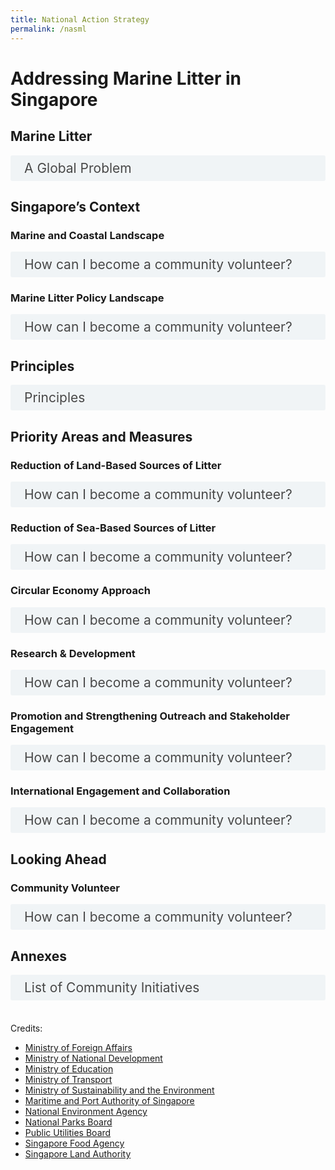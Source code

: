```yaml
---
title: National Action Strategy
permalink: /nasml
---  
```

<style>

input {
	display: none;
}
	
label {
	display: block;
	padding: 8px 22px;
	margin: 0 0 5px 0;
	cursor: pointor;
	background: #F0F4F6;
	border-radius: 3px;
	color: #484848;
	transition: ease .5s;
	font-size: 1.5em;
}

label:hover {
	background: #4a96b0;
	color: #FFF;
}

.accordion-content {
	/* background: #E2E5F6; */
	padding: 10px 0px 30px 30px;
	/* border: 1px solid #484848; */
	margin: 0 0 1px 0;
	border-radius: 3px;
}

input + label + .accordion-content {
	display: none;
}

input:checked + label + .accordion-content {
	display: none;
}

input:checked + label + .accordion-content {
	display: block;
}


/* Links inside the navbar */

.content-nav td {
  width: 20%;
}
	
.content-nav a {
  display: block;
  color: #4a96b0;
  text-align: center;
  padding: 5px 5px;
  text-decoration: none;
	margin-bottom: 0px;
	font-size: 1.2em;
}

/* Change background on mouse-over */
.content-nav a:hover {
  color: #4a96b0;
}

.annex-table {
	border: 1px solid black;
	font-size: 1.2em;
}
	
.annex-table tr {
	border: 1px solid black;
}

.annex-table td {
	border: 1px solid black;
}
	
</style>

<h1><b>Addressing Marine Litter in Singapore</b></h1>
<!-- <div class="content-nav">
<table>
  <tbody>
	<tr>
      <td><a href="#p1">Marine Litter</a></td>
      <td><a href="#p2">Singapore’s Context</a></td>
      <td><a href="#p3">Principles</a></td>
      <td><a href="#p4">Priority Areas and Measures</a></td>
      <td><a href="#p5">Looking Ahead</a></td>
    </tr>
  </tbody>
</table>
</div>
-->

<a name="p1"></a>
<h2><b>Marine Litter</b></h2>
<div>
	<input type="checkbox" id="p1-1"  /><label for="p1-1">A Global Problem</label>
	<div class="accordion-content">
		<p><span>Marine litter, sometimes referred to as marine debris, is defined as &ldquo;any persistent, manufactured, or processed solid material that is discarded, disposed of or abandoned in the marine and coastal environment.&rdquo;<a href="#_ftn1" name="_ftnref1" title=""><span style="vertical-align:super;"><span style="vertical-align:super;"><span style='font-size:16px;line-height:107%;font-family:"Calibri",sans-serif;'>[1]</span></span></span></a> It comes in many forms and includes plastic bags, glass, wood and tyres. Marine litter comes from many sources, and is moved across the oceans by prevailing winds and tides. Globally, 80% of marine litter comes from land-based sources, particularly landfills, rivers and floodwaters, industrial outfalls, discharge from storm water drains, untreated municipal sewerage, and littering of beaches and coastal areas.<a href="#_ftn2" name="_ftnref2" title=""><span style="vertical-align:super;"><span style="vertical-align:super;"><span style='font-size:16px;line-height:107%;font-family:"Calibri",sans-serif;'>[2]</span></span></span></a> Rapidly increasing levels of marine litter, including plastic litter and microplastics, are a serious environmental problem on a global scale. &nbsp;</span></p>
<p><span>Plastics are considered the most persistent and problematic of the different types of marine litter.<a href="#_ftn3" name="_ftnref3" title=""><span style="vertical-align:super;"><span style="vertical-align:super;"><span style='font-size:16px;line-height:107%;font-family:"Calibri",sans-serif;'>[3]</span></span></span></a> More than 150 million tonnes of plastic are estimated to have been dumped in the world&rsquo;s oceans, with about 8 million tonnes added every year. The duration required for these plastics to biodegrade completely is in the hundreds of years. The buoyant characteristic of plastic litter, combined with its slow biodegrading nature, leads to tremendous dispersal potential in our oceans.&nbsp;</span></p>
<p><span>In addition, larger plastic objects when weathered and fragmented become microplastics, operationally defined as small particles or fragments measuring less than 5 millimetres in diameter.<a href="#_ftn4" name="_ftnref4" title=""><span style="vertical-align:super;"><span style="vertical-align:super;"><span style='font-size:16px;line-height:107%;font-family:"Calibri",sans-serif;'>[4]</span></span></span></a> These microplastics are easily ingested by marine creatures and can potentially cause harm to human and environmental health.<a href="#_ftn5" name="_ftnref5" title=""><span style="vertical-align:super;"><span style="vertical-align:super;"><span style='font-size:16px;line-height:107%;font-family:"Calibri",sans-serif;'>[5]</span></span></span></a>&nbsp;</span></p>
<p><span>Marine litter poses environmental, economic, health, cultural and aesthetic threats, including the loss of biodiversity and degradation of marine and coastal habitats and ecosystems. Marine wildlife such as whales, turtles, seabirds, and crustaceans are especially vulnerable to plastic marine litter as it disrupts their digestion and causes physical lacerations and entanglement. Floating plastics contribute to the spread of invasive organisms that can disrupt ecosystems. Marine plastic litter can leach chemicals used in its production and pose a threat to human health. Litter on coasts also affects the aesthetic value of tourist destinations leading to decreased tourism-related income, and major financial costs related to the cleaning and maintaining of coasts. &nbsp;</span></p>
<p><span>Marine litter is also a transboundary issue. It is transported across seas through ocean currents and waves. One example is the Great Pacific Garbage Patch of marine litter from around the world. A 2011 United Nations Environment Programme Report stated that marine litter has been found even in the most remote places on Earth with few or no humans present, such as on St Brandon&rsquo;s Islands in the Indian Ocean.<a href="#_ftn6" name="_ftnref6" title=""><span style="vertical-align:super;"><span style="vertical-align:super;"><span style='font-size:16px;line-height:107%;font-family:"Calibri",sans-serif;'>[6]</span></span></span></a> In Singapore, we have also seen increased landings of marine litter on our shores during the monsoon season. It is thus imperative that the issue of marine litter is addressed through collective and coordinated action on a national, regional, and global level, in line with Target 14.1 of the Sustainable Development Goals (SDGs).<a href="#_ftn7" name="_ftnref7" title=""><span style="vertical-align:super;"><span style="vertical-align:super;"><span style='font-size:16px;line-height:107%;font-family:"Calibri",sans-serif;'>[7]</span></span></span></a>&nbsp;</span></p>
<p><span>As a responsible global citizen, Singapore recognises our role in contributing to the collective response to tackling marine litter and microplastics. This National Action Strategy aims to summarise and outline Singapore&rsquo;s various actions and measures to combat the issue of marine litter.&nbsp;</span></p>
<div><br>
    <div id="ftn1" style='margin-top:0cm;margin-right:0cm;margin-bottom:8.0pt;margin-left:0cm;line-height:107%;font-size:15px;font-family:"Calibri",sans-serif;'>
        <p style='margin:0cm;margin-bottom:.0001pt;font-size:13px;font-family:"Calibri",sans-serif;'><a href="#_ftnref1" name="_ftn1" title=""><span style="vertical-align:super;"><span style="vertical-align:super;"><span style='font-size:13px;line-height:107%;font-family:"Calibri",sans-serif;'>[1]</span></span></span></a> United Nations Environment Programme, 2004</p>
    </div>
    <div id="ftn2" style='margin-top:0cm;margin-right:0cm;margin-bottom:8.0pt;margin-left:0cm;line-height:107%;font-size:15px;font-family:"Calibri",sans-serif;'>
        <p style='margin:0cm;margin-bottom:.0001pt;font-size:13px;font-family:"Calibri",sans-serif;'><a href="#_ftnref2" name="_ftn2" title=""><span style="vertical-align:super;"><span style="vertical-align:super;"><span style='font-size:13px;line-height:107%;font-family:"Calibri",sans-serif;'>[2]</span></span></span></a> Jambeck et al., 2015; United Nations General Assembly, 2004, para. 97. &nbsp;</p>
    </div>
    <div id="ftn3" style='margin-top:0cm;margin-right:0cm;margin-bottom:8.0pt;margin-left:0cm;line-height:107%;font-size:15px;font-family:"Calibri",sans-serif;'>
        <p style='margin:0cm;margin-bottom:.0001pt;font-size:13px;font-family:"Calibri",sans-serif;'><a href="#_ftnref3" name="_ftn3" title=""><span style="vertical-align:super;"><span style="vertical-align:super;"><span style='font-size:13px;line-height:107%;font-family:"Calibri",sans-serif;'>[3]</span></span></span></a> Based on International Coastal Clean Up, the most common types of marine plastic litter are cigarette butts, food wrappers, plastic bottles, bottle caps, grocery and plastic bags, straws and stirrers, and Styrofoam and plastic containers.</p>
    </div>
    <div id="ftn4" style='margin-top:0cm;margin-right:0cm;margin-bottom:8.0pt;margin-left:0cm;line-height:107%;font-size:15px;font-family:"Calibri",sans-serif;'>
        <p style='margin:0cm;margin-bottom:.0001pt;font-size:13px;font-family:"Calibri",sans-serif;'><a href="#_ftnref4" name="_ftn4" title=""><sup><sup><span style='font-size:13px;line-height:107%;font-family:"Calibri",sans-serif;'>[4]</span></sup></sup></a> Joint Group of Experts on the Scientific Aspects of Marine Environmental Protection (GESAMP), 2015</p>
    </div>
    <div id="ftn5" style='margin-top:0cm;margin-right:0cm;margin-bottom:8.0pt;margin-left:0cm;line-height:107%;font-size:15px;font-family:"Calibri",sans-serif;'>
        <p style='margin:0cm;margin-bottom:.0001pt;font-size:13px;font-family:"Calibri",sans-serif;'><a href="#_ftnref5" name="_ftn5" title=""><span style="vertical-align:super;"><span style="vertical-align:super;"><span style='font-size:13px;line-height:107%;font-family:"Calibri",sans-serif;'>[5]</span></span></span></a> United Nations Environment Programme 2017</p>
    </div>
    <div id="ftn6" style='margin-top:0cm;margin-right:0cm;margin-bottom:8.0pt;margin-left:0cm;line-height:107%;font-size:15px;font-family:"Calibri",sans-serif;'>
        <p style='margin:0cm;margin-bottom:.0001pt;font-size:13px;font-family:"Calibri",sans-serif;'><a href="#_ftnref6" name="_ftn6" title=""><span style="vertical-align:super;"><span style="vertical-align:super;"><span style='font-size:13px;line-height:107%;font-family:"Calibri",sans-serif;'>[6]</span></span></span></a>&nbsp; Scientific and Technical Advisory Panel, 2011.</p>
    </div>
    <div id="ftn7" style='margin-top:0cm;margin-right:0cm;margin-bottom:8.0pt;margin-left:0cm;line-height:107%;font-size:15px;font-family:"Calibri",sans-serif;'>
        <p style='margin:0cm;margin-bottom:.0001pt;font-size:13px;font-family:"Calibri",sans-serif;'><a href="#_ftnref7" name="_ftn7" title=""><span style='font-size:13px;line-height:107%;font-family:"Calibri",sans-serif;'>[7]</span></a> Target 14.1 aims to, by 2025, prevent and significantly reduce marine pollution of all kinds, in particular from land-based activities.&nbsp;</p>
    </div>
</div>
</div>
</div>

<a name="p2"></a>
<h2><b>Singapore’s Context</b></h2>

<h3 id="p2-1">Marine and Coastal Landscape</h3>
<div>
	<input type="checkbox" id="p2-1"  /><label for="p2-1">How can I become a community volunteer?</label>
	<div class="accordion-content">
		<p>Protecting the environment is everyone&#39;s responsibility. You can make a difference by being an environment volunteer with the National Environment Agency (NEA) and PUB, Singapore&#39;s National Water Agency.<br>
			<br>
		</p>
	</div>
</div>

<h3 id="p2-2">Marine Litter Policy Landscape</h3>
<div>
	<input type="checkbox" id="p2-2"  /><label for="p2-2">How can I become a community volunteer?</label>
	<div class="accordion-content">
		<p>Protecting the environment is everyone&#39;s responsibility. You can make a difference by being an environment volunteer with the National Environment Agency (NEA) and PUB, Singapore&#39;s National Water Agency.<br>
			<br>
		</p>
	</div>
</div>
	
<a name="p3"></a>
<h2><b>Principles</b></h2>

<div>
	<input type="checkbox" id="p3-1"  /><label for="p3-1">Principles</label>
	<div class="accordion-content">
		<p>Protecting the environment is everyone&#39;s responsibility. You can make a difference by being an environment volunteer with the National Environment Agency (NEA) and PUB, Singapore&#39;s National Water Agency.<br>
		</p>
	</div>
</div>
	
<a name="p4"></a>
<h2><b>Priority Areas and Measures</b></h2>

<h3 id="p4-1">Reduction of Land-Based Sources of Litter</h3>
<div>
	<input type="checkbox" id="p4-1"  /><label for="p4-1">How can I become a community volunteer?</label>
	<div class="accordion-content">
		<p>Protecting the environment is everyone&#39;s responsibility. You can make a difference by being an environment volunteer with the National Environment Agency (NEA) and PUB, Singapore&#39;s National Water Agency.<br>
		</p>
	</div>
</div>

<h3 id="p4-2">Reduction of Sea-Based Sources of Litter</h3>
<div>
	<input type="checkbox" id="p4-2"  /><label for="p4-2">How can I become a community volunteer?</label>
	<div class="accordion-content">
		<p>Protecting the environment is everyone&#39;s responsibility. You can make a difference by being an environment volunteer with the National Environment Agency (NEA) and PUB, Singapore&#39;s National Water Agency.<br>
		</p>
	</div>
</div>

<h3 id="p4-3">Circular Economy Approach</h3>
<div>
	<input type="checkbox" id="p4-3"  /><label for="p4-3">How can I become a community volunteer?</label>
	<div class="accordion-content">
		<p>Protecting the environment is everyone&#39;s responsibility. You can make a difference by being an environment volunteer with the National Environment Agency (NEA) and PUB, Singapore&#39;s National Water Agency.<br>
		</p>
	</div>
</div>

<h3 id="p4-4">Research & Development</h3>
<div>
	<input type="checkbox" id="p4-4"  /><label for="p4-4">How can I become a community volunteer?</label>
	<div class="accordion-content">
		<p>Protecting the environment is everyone&#39;s responsibility. You can make a difference by being an environment volunteer with the National Environment Agency (NEA) and PUB, Singapore&#39;s National Water Agency.<br>
		</p>
	</div>
</div>

<h3 id="p4-5">Promotion and Strengthening Outreach and Stakeholder Engagement</h3>
<div>
	<input type="checkbox" id="p4-5"  /><label for="p4-5">How can I become a community volunteer?</label>
	<div class="accordion-content">
		<p>Protecting the environment is everyone&#39;s responsibility. You can make a difference by being an environment volunteer with the National Environment Agency (NEA) and PUB, Singapore&#39;s National Water Agency.<br>
		</p>
	</div>
</div>

<h3 id="p4-6">International Engagement and Collaboration</h3>
<div>
	<input type="checkbox" id="p4-6"  /><label for="p4-6">How can I become a community volunteer?</label>
	<div class="accordion-content">
		<p>Protecting the environment is everyone&#39;s responsibility. You can make a difference by being an environment volunteer with the National Environment Agency (NEA) and PUB, Singapore&#39;s National Water Agency.<br>
		</p>
	</div>
</div>
	
<a name="p5"></a>
<h2><b>Looking Ahead</b></h2>

<h3 id="community-volunteer">Community Volunteer</h3>
<div>
	<input type="checkbox" id="p5-1"  /><label for="p5-1">How can I become a community volunteer?</label>
	<div class="accordion-content">
		<p>Protecting the environment is everyone&#39;s responsibility. You can make a difference by being an environment volunteer with the National Environment Agency (NEA) and PUB, Singapore&#39;s National Water Agency.<br>
		</p>
	</div>
</div>

<a name="p6"></a>
<h2><b>Annexes</b></h2>

<div>
	<input type="checkbox" id="p6-1"  /><label for="p6-1">List of Community Initiatives</label>
	<div class="accordion-content">
<table class="annex-table">
<thead>
  <tr>
    <th>&nbsp;&nbsp;&nbsp;&nbsp;<br>Initiative&nbsp;&nbsp;&nbsp;&nbsp;&nbsp;</th>
    <th>&nbsp;&nbsp;&nbsp;&nbsp;<br>Actions&nbsp;&nbsp;&nbsp;&nbsp;&nbsp;</th>
  </tr>
</thead>
<tbody>
  <tr>
    <td colspan="2"><b>Reducing Land-Based Sources of Marine Litter and Promoting and Strengthening Outreach and Stakeholder Engagement</b></td>
  </tr>
  <tr>
    <td>Citizens’ Workgroup On Reducing Excessive Consumption of Disposables (RD CWG)</td>
    <td>The RD CWG was convened in 2020 to co-create recommendations to reduce the excessive use of disposables, including single-use plastics. The RD CWG brought together a diverse group of workgroup members from different backgrounds, professions, and demography to   develop a better understanding of the perspectives and concerns of different segments of the population regarding the use of disposables. Through the process of learning and co-solutioning with relevant stakeholders, the workgroup members developed and finetuned their ideas, and submitted 14 recommendations to MSE and NEA in relation to reducing the excessive consumption of disposables such as carrier bags, food containers, cutlery, and packaging. MSE and NEA supported eight recommendations and would also be  working with the People, Private and Public (3P) sectors to co-deliver six other recommendations.      </td>
  </tr>
  <tr>
    <td>International Coastal Cleanup Singapore   </td>
    <td>The International Coastal Cleanup Singapore conducts an annual environmental exercise with data collection of marine debris since 1992. More than 3,000 volunteers come together to clean up Singapore’s shorelines. In 2018, 20,915 cigarette butts   were collected during the International Coastal Cleanup in Singapore, with the highest number of cigarette butts found at beaches in  East Coast and Changi. The programme also aims to improve education and outreach efforts about the marine environment.    </td>
  </tr>
  <tr>
    <td>Little Green Men Singapore</td>
    <td>This initiative organises coastal clean-ups in mangrove environments with volunteers.    </td>
  </tr>
  <tr>
    <td>Our Singapore Reefs   </td>
    <td>This initiative organises dive clean-ups with volunteers.    </td>
  </tr>
  <tr>
    <td>Small Change</td>
    <td>This initiative organises coastal and dive clean-ups with volunteers and corporate groups. They also conduct outreach, conservation, and waste management talks.</td>
  </tr>
  <tr>
    <td>Trash Hero Singapore</td>
    <td>This initiative organises coastal clean-ups with volunteers. </td>
  </tr>
  <tr>
    <td>Coastal Clean-ups @ Kranji Mudflats by Nature Society (Singapore) </td>
    <td>This initiative organises coastal clean-ups with volunteers. </td>
  </tr>
  <tr>
    <td>#SeasTheDay Beach Clean-up by Youth Corps Singapore   </td>
    <td>This initiative organises coastal clean-ups organised by youth volunteers.    </td>
  </tr>
  <tr>
    <td>Seven Clean Seas   </td>
    <td>This initiative organises coastal clean-ups and outreach for individuals and corporates.    </td>
  </tr>
  <tr>
	  <td colspan="2"><b>Promoting and Strengthening Outreach and Stakeholder Engagement</b></td>
  </tr>
  <tr>
    <td>East Coast Beach Plan</td>
    <td>This is a ground-up initiative set up in July 2020 to organise beach clean ups by volunteers at designated areas in Singapore. The volunteers organise themselves through a Telegram group, which has more than 2,800 members. In August 2020, the group collected about 9,600kg of litter.</td>
  </tr>
  <tr>
    <td>Kayak N Klean Programme by People’s Association Passion Wave</td>
    <td>The Kayak N Klean programme is one of PAssion WaVe's signature activities that combines water sports with environmental conservation. Participants work together to pick up litter, whilst kayaking along Singapore's many scenic waterways and coastal   areas, contributing towards a common goal of conserving the environment and making it a better place for all. In addition to promoting a sense of ownership toward our environment, the programme also aims to increase awareness and understanding of the importance of marine life and nature conservation. </td>
  </tr>
  <tr>
    <td>‘CleanPods’ by Public Hygiene Council (PHC)</td>
    <td>This is an initiative to install storage sheds (or ‘CleanPods’) containing cleaning equipment such as tongs, buckets, and carts for transportation of tools and trash at popular beach and park clean-up locations. The tools are made available to volunteers doing clean-ups. The intent is to reduce waste and promote re-use of litter picking tools. </td>
  </tr>
  <tr>
    <td>Plastic-Lite Singapore</td>
    <td>This initiative focuses on education and outreach efforts to reduce the consumption of plastics. Plastic-Lite Singapore is co-delivering a voluntary guideline for F&amp;B establishments on reducing excessive use of disposables with NEA, which is one of the recommendations that arose from the Citizens’ Workgroup on Reducing Excessive Consumption of Disposables. The voluntary guideline will consist of a checklist of sustainable practices that F&amp;B establishments can adopt to reduce their use of disposables. It will be circulated to NEA’s network of F&amp;B partners and made available on NEA’s website for download. Part of the checklist may also be incorporated into the evaluation criteria of the Singapore Environment Council’s Eco F&amp;B Certification for F&amp;B establishments. </td>
  </tr>
  <tr>
	  <td colspan="2"><b>Research &amp; Development</b></td>
  </tr>
  <tr>
    <td>Marine plastics research by National University of Singapore (NUS), St John’s Island Marine Laboratory and Singapore Centre for Environmental Life Sciences Engineering (SCELSE) and other research groups</td>
    <td>Examples of past and ongoing research:<br><ul>
	    <li>Baseline of macro-debris and microplastics on Singapore’s shores</li>
	    <li>Impacts of fishing gear on marine life</li>
	    <li>Marine plastic as a transport vector or pathway</li>
	    <li>Transfer of nanoplastics between life stages of target marine species</li>
	    <li>Potential toxicity of plastic particles on target marine species</li></ul></td>
  </tr>
  <tr>
    <td>Understanding the Impact of Plastic Pollution on Marine Ecosystems in south-east Asia (South-East Asia Plastics (SEAP) programme)</td>
    <td>Singapore’s National Research Foundation (NRF) and UK’s Natural Environment Research Council (NERC) funded research on the impacts and risks of plastics in marine ecosystems (including mangroves, coral reefs and beaches) and the essential services these ecosystems provide, in order to support the development of mitigation measures (recently awarded)</td>
  </tr>
</tbody>
</table>
	</div>
</div>
<br>	
<div><p>
Credits:<br>
<ul>	
<li><a target="_blank" href="https://mfa.gov.sg">Ministry of Foreign Affairs</a></li>
<li><a target="_blank" href="https://mnd.gov.sg">Ministry of National Development</a></li>
<li><a target="_blank" href="https://moe.gov.sg">Ministry of Education</a></li>
<li><a target="_blank" href="https://mot.gov.sg">Ministry of Transport</a></li>
<li><a target="_blank" href="https://mse.gov.sg">Ministry of Sustainability and the Environment</a></li>
<li><a target="_blank" href="https://mpa.gov.sg">Maritime and Port Authority of Singapore</a></li>
<li><a target="_blank" href="https://nea.gov.sg">National Environment Agency</a></li>
<li><a target="_blank" href="https://nparks.gov.sg">National Parks Board</a></li>
<li><a target="_blank" href="https://pub.gov.sg">Public Utilities Board</a></li> 
<li><a target="_blank" href="https://sfa.gov.sg">Singapore Food Agency</a></li> 
<li><a target="_blank" href="https://sla.gov.sg">Singapore Land Authority</a></li> 
</ul>
</p>

</div>
